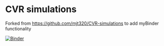# CVR simulations

Forked from https://github.com/mjt320/CVR-simulations to add myBinder functionality

[![Binder](https://mybinder.org/badge_logo.svg)](https://mybinder.org/v2/gh/msstringer/CVR-simulations/HEAD)